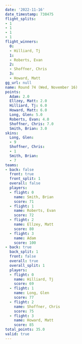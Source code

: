 ```yaml
---
date: '2022-11-16'
date_timestamp: 738475
flight_splits:
- 1
- 1
- 1
- 1
flight_winners:
  0:
  - Hilliard, Tj
  1:
  - Roberts, Evan
  2:
  - Shoffner, Chris
  3:
  - Howard, Matt
gg_url: null
name: Round 74 (Wed, November 16)
points:
  Adam: 2.0
  Ellzey, Matt: 2.0
  Hilliard, Tj: 6.0
  Howard, Matt: 6.0
  Long, Glen: 5.0
  Roberts, Evan: 4.0
  Shoffner, Chris: 7.0
  Smith, Brian: 3.0
skins:
  Long, Glen:
  - 9
  Shoffner, Chris:
  - 1
  Smith, Brian:
  - 7
teams:
- back: false
  front: true
  front_split: 1
  overall: false
  players:
  - flight: 0
    name: Smith, Brian
    score: 71
  - flight: 1
    name: Roberts, Evan
    score: 72
  - flight: 2
    name: Ellzey, Matt
    score: 80
  - flight: 3
    name: Adam
    score: 100
- back: true
  back_split: 1
  front: false
  overall: true
  overall_split: 1
  players:
  - flight: 0
    name: Hilliard, Tj
    score: 69
  - flight: 1
    name: Long, Glen
    score: 77
  - flight: 2
    name: Shoffner, Chris
    score: 75
  - flight: 3
    name: Howard, Matt
    score: 85
total_points: 35.0
valid: true
---
```

